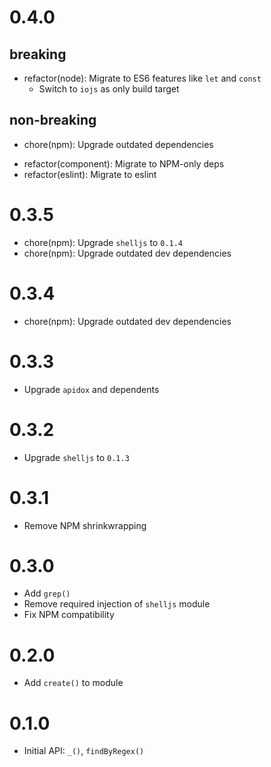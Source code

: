 # 0.4.0

## breaking

- refactor(node): Migrate to ES6 features like `let` and `const`
  - Switch to `iojs` as only build target

## non-breaking

* chore(npm): Upgrade outdated dependencies
- refactor(component): Migrate to NPM-only deps
- refactor(eslint): Migrate to eslint

# 0.3.5

* chore(npm): Upgrade `shelljs` to `0.1.4`
* chore(npm): Upgrade outdated dev dependencies

# 0.3.4

* chore(npm): Upgrade outdated dev dependencies

# 0.3.3

* Upgrade `apidox` and dependents

# 0.3.2

* Upgrade `shelljs` to `0.1.3`

# 0.3.1

* Remove NPM shrinkwrapping

# 0.3.0

* Add `grep()`
* Remove required injection of `shelljs` module
* Fix NPM compatibility

# 0.2.0

* Add `create()` to module

# 0.1.0

* Initial API: `_()`, `findByRegex()`
